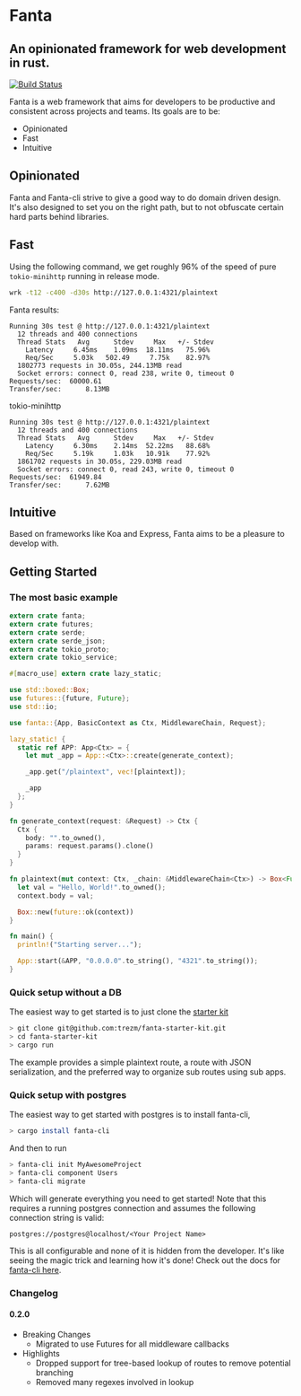 # Fanta
## An opinionated framework for web development in rust.

[![Build Status](https://travis-ci.org/trezm/Fanta.svg?branch=master)](https://travis-ci.org/trezm/Fanta)

Fanta is a web framework that aims for developers to be productive and consistent across projects and teams. Its goals are to be:
- Opinionated
- Fast
- Intuitive

## Opinionated

Fanta and Fanta-cli strive to give a good way to do domain driven design. It's also designed to set you on the right path, but to not obfuscate certain hard parts behind libraries.

## Fast

Using the following command, we get roughly 96% of the speed of pure `tokio-minihttp` running in release mode.

```bash
wrk -t12 -c400 -d30s http://127.0.0.1:4321/plaintext
```

Fanta results:
```
Running 30s test @ http://127.0.0.1:4321/plaintext
  12 threads and 400 connections
  Thread Stats   Avg      Stdev     Max   +/- Stdev
    Latency     6.45ms    1.09ms  18.11ms   75.96%
    Req/Sec     5.03k   502.49     7.75k    82.97%
  1802773 requests in 30.05s, 244.13MB read
  Socket errors: connect 0, read 238, write 0, timeout 0
Requests/sec:  60000.61
Transfer/sec:      8.13MB
```

tokio-minihttp
```
Running 30s test @ http://127.0.0.1:4321/plaintext
  12 threads and 400 connections
  Thread Stats   Avg      Stdev     Max   +/- Stdev
    Latency     6.30ms    2.14ms  52.22ms   88.68%
    Req/Sec     5.19k     1.03k   10.91k    77.92%
  1861702 requests in 30.05s, 229.03MB read
  Socket errors: connect 0, read 243, write 0, timeout 0
Requests/sec:  61949.84
Transfer/sec:      7.62MB
```

## Intuitive

Based on frameworks like Koa and Express, Fanta aims to be a pleasure to develop with.

## Getting Started

### The most basic example

```rust
extern crate fanta;
extern crate futures;
extern crate serde;
extern crate serde_json;
extern crate tokio_proto;
extern crate tokio_service;

#[macro_use] extern crate lazy_static;

use std::boxed::Box;
use futures::{future, Future};
use std::io;

use fanta::{App, BasicContext as Ctx, MiddlewareChain, Request};

lazy_static! {
  static ref APP: App<Ctx> = {
    let mut _app = App::<Ctx>::create(generate_context);

    _app.get("/plaintext", vec![plaintext]);

    _app
  };
}

fn generate_context(request: &Request) -> Ctx {
  Ctx {
    body: "".to_owned(),
    params: request.params().clone()
  }
}

fn plaintext(mut context: Ctx, _chain: &MiddlewareChain<Ctx>) -> Box<Future<Item=Ctx, Error=io::Error>> {
  let val = "Hello, World!".to_owned();
  context.body = val;

  Box::new(future::ok(context))
}

fn main() {
  println!("Starting server...");

  App::start(&APP, "0.0.0.0".to_string(), "4321".to_string());
}
```

### Quick setup without a DB

The easiest way to get started is to just clone the [starter kit](https://github.com/trezm/fanta-starter-kit)

```bash
> git clone git@github.com:trezm/fanta-starter-kit.git
> cd fanta-starter-kit
> cargo run
```

The example provides a simple plaintext route, a route with JSON serialization, and the preferred way to organize sub routes using sub apps.

### Quick setup with postgres

The easiest way to get started with postgres is to install fanta-cli,

```bash
> cargo install fanta-cli
```

And then to run

```bash
> fanta-cli init MyAwesomeProject
> fanta-cli component Users
> fanta-cli migrate
```

Which will generate everything you need to get started! Note that this requires a running postgres connection and assumes the following connection string is valid:

```
postgres://postgres@localhost/<Your Project Name>
```

This is all configurable and none of it is hidden from the developer. It's like seeing the magic trick and learning how it's done! Check out the docs for [fanta-cli here](https://github.com/trezm/fanta-cli).

### Changelog

#### 0.2.0
* Breaking Changes
  * Migrated to use Futures for all middleware callbacks
* Highlights
  * Dropped support for tree-based lookup of routes to remove potential branching
  * Removed many regexes involved in lookup
